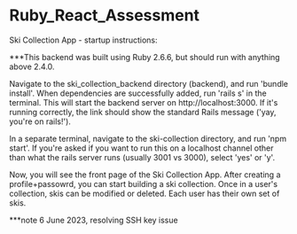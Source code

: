 # Ruby_React_Assessment

Ski Collection App - startup instructions:

***This backend was built using Ruby 2.6.6, but should run with anything above 2.4.0.  

Navigate to the ski_collection_backend directory (backend), and run 'bundle install'.  When dependencies are successfully added, run 'rails s' in the terminal.  This will start the backend server on http://localhost:3000.  If it's running correctly, the link should show the standard Rails message ('yay, you're on rails!').

In a separate terminal, navigate to the ski-collection directory, and run 'npm start'.  If you're asked if you want to run this on a localhost channel other than what the rails server runs (usually 3001 vs 3000), select 'yes' or 'y'.

Now, you will see the front page of the Ski Collection App.  After creating a profile+passowrd, you can start building a ski collection.  Once in a user's collection, skis can be modified or deleted.  Each user has their own set of skis.

***note 6 June 2023, resolving SSH key issue
